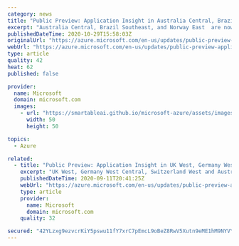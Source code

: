 ```yaml
---
category: news
title: "Public Preview: Application Insight in Australia Central, Brazil Southeast and Norway East "
excerpt: "Australia Central, Brazil Southeast, and Norway East  are now in public preview for customers to start collecting telemetry and analyze their services for health using Application Insight. "
publishedDateTime: 2020-10-29T15:58:03Z
originalUrl: "https://azure.microsoft.com/en-us/updates/public-preview-application-insight-in-australia-central/"
webUrl: "https://azure.microsoft.com/en-us/updates/public-preview-application-insight-in-australia-central/"
type: article
quality: 42
heat: 62
published: false

provider:
  name: Microsoft
  domain: microsoft.com
  images:
    - url: "https://smartableai.github.io/microsoft-azure/assets/images/organizations/microsoft.com-50x50.jpg"
      width: 50
      height: 50

topics:
  - Azure

related:
  - title: "Public Preview: Application Insight in UK West, Germany West Central, Switzerland West and Australia Central 2"
    excerpt: "UK West, Germany West Central, Switzerland West and Australia Central 2 are now Public Preview for customers to start collecting telemetry and analyze their services for health using Application Insight. "
    publishedDateTime: 2020-09-11T20:41:25Z
    webUrl: "https://azure.microsoft.com/en-us/updates/public-preview-application-insight-in-uk-west-germany-west-central-switzerland-west-and-australia-central-2/"
    type: article
    provider:
      name: Microsoft
      domain: microsoft.com
    quality: 32

secured: "42YLzxg9ezvcrKiY5pswu11fY7xrC7pEmcL9oBeZ8RwV5Xutn9eME1hM9NYVYjhSc/mv4j63Ado/j4UFpGnfPyzO5jj2uhAPQ31DkFNfnWrbJaSKWM+aiIPxJ+WpaCaa50sqHMtW7dioNiHImGUNRncF2VnwamnkTzFEyWOfv+4kj/MlLFKI60JEKU+bmw/WOrrDnvGicQgkDUuNqo3fO7U6dSaE+TO1/pKrU0cflXl3ex6s+zIVISi4oMl4MmrFoHJFvzjzlhsm+q0psZCEnpU/Hpm3fOFYgsyzIlL7MvMlflqmQ4lSJPPdfXY2IUffp3iCTgoWxG6jdUx2CHP3Zs8Zt+bGIu4ATPXGOayEV3Q=;c2t8X2AIlWe/aR0f/lZLpA=="
---
```


